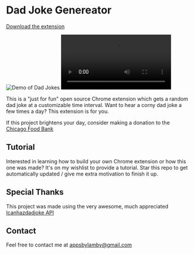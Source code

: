 # Dad Joke Genereator

[Download the extension](https://chrome.google.com/webstore/detail/dad-joke-generator/omlkegalphjkgijmcjlcgfchcmhiblbj?hl=en&authuser=2)

![Demo of Dad Jokes](http://g.recordit.co/OKgR9ameKs.gif)
![High quality demo of Dad Jokes](https://github.com/LambyPants/dad-joke-generator/blob/main/demo/dadjokedemo.mov)

This is a "just for fun" open source Chrome extension which gets a random dad joke at a customizable time interval. Want to hear a corny dad joke a few times a day? This extension is for you.

If this project brightens your day, consider making a donation to
the [Chicago Food Bank](https://www.chicagosfoodbank.org/financial-support/")

## Tutorial

Interested in learning how to build your own Chrome extension or how this one was made? It's on my wishlist to provide a tutorial. Star this repo to get automatically updated / give me extra motivation to finish it up.

## Special Thanks

This project was made using the very awesome, much appreciated [Icanhazdadjoke API](https://icanhazdadjoke.com/)

## Contact

Feel free to contact me at appsbylamby@gmail.com
